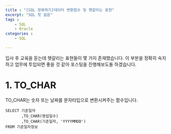 ```yaml
---
title : "[SQL 정복하기]데이터 변환함수 및 헷갈리는 표현"
excerpt: "SQL 첫 걸음"
tags : 
    - SQL
    - Oracle
categories : 
    - SQL

---
```

입사 후 교육을 듣는데 헷갈리는 표현들이 몇 가지 존재했습니다. 이 부분을 정확히 숙지하고 업무에 투입되면 좋을 것 같아 포스팅을 진행해보도돌 하겠습니다.

# 1. TO_CHAR
TO_CHAR는 숫자 또는 날짜를 문자타입으로 변환시켜주는 함수입니다.
```
SELECT 기준일자
       ,TO_CHAR(영업일수)
       ,TO_CHAR(기준일자, 'YYYYMMDD')
FROM 기준일자정보
```




